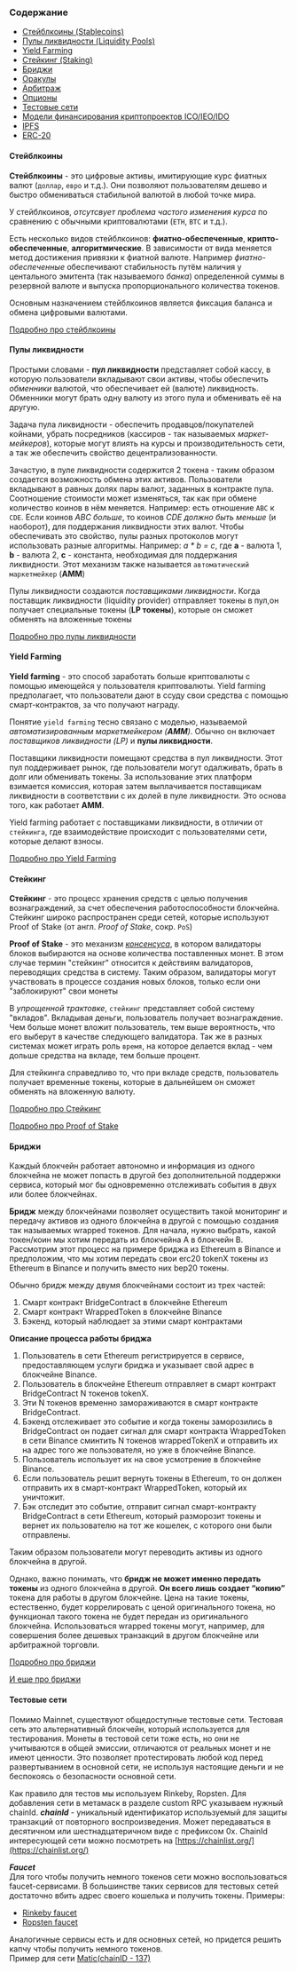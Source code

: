 ### Содержание
- [Стейблкоины (Stablecoins)](#cтейблкоины)
- [Пулы ликвидности (Liquidity Pools)](#пулы-ликвидности)
- [Yield Farming](#yield-farming)
- [Стейкинг (Staking)](#стейкинг)
- [Бриджи](#бриджи)
- [Оракулы](oracles/README.md)
- [Арбитраж](arbitrage/README.md)
- [Опционы](options/README.md)
- [Тестовые сети](#%D1%82%D0%B5%D1%81%D1%82%D0%BE%D0%B2%D1%8B%D0%B5-%D1%81%D0%B5%D1%82%D0%B8)
- [Модели финансирования криптопроектов ICO/IEO/IDO](ico/README.md)
- [IPFS](ipfs/README.md)
- [ERC-20](erc20/README.md)

#### Стейблкоины

**Стейблкоины** - это цифровые активы, имитирующие курс фиатных валют (`доллар`, `евро` и т.д.). Они позволяют пользователям дешево и быстро обмениваться стабильной валютой в любой точке мира.

У стейблкоинов, *отсутсвует проблема частого изменения курса* по сравнению с обычными криптовалютами (`ETH`, `BTC` и т.д.).

Есть несколько видов стейблкоинов: **фиатно-обеспеченные**, **крипто-обеспеченные**, **алгоритмические**. В зависимости от вида меняется метод достижения привязки к фиатной валюте. Например *фиатно-обеспеченные* обеспечивают стабильность путём наличия у центального эмитента (так называемого *банка*) определенной суммы в резервной валюте и выпуска пропорционального количества токенов.

Основным назначением стейблкоинов является фиксация баланса и обмена цифровыми валютами.

[Подробно про стейблкоины](https://academy.binance.com/ru/articles/what-are-stablecoins)

#### Пулы ликвидности

Простыми словами - **пул ликвидности** представляет собой кассу, в которую пользователи вкладывают свои активы, чтобы обеспечить *обменники* валютой, что обеспечивает ей (валюте) ликвидность. Обменники могут брать одну валюту из этого пула и обменивать её на другую.

Задача пула ликвидности - обеспечить продавцов/покупателей койнами, убрать посредников (кассиров - так называемых *маркет-мейкеров*), которые могут влиять на курсы и производительность сети, а так же обеспечить свойство децентрализованности.

Зачастую, в пуле ликвидности содержится 2 токена - таким образом создается возможность обмена этих активов. Пользователи вкладывают в равных долях пары валют, заданных в контракте пула. Соотношение стоимости может изменяться, так как при обмене количество коинов в нём меняется. Например: есть отношение `ABC` к `CDE`. Если коинов *ABC больше*, то коинов *CDE должно быть меньше* (и наоборот), для поддержания ликвидности этих валют. Чтобы обеспечивать это свойство, пулы разных протоколов могут использовать разные алгоритмы. Например: *a * b = c*, где **a** - валюта 1, **b** - валюта 2, **c** - константа, необходимая для поддержания ликвидности. Этот механизм также называется `автоматический маркетмейкер` (**AMM**)

Пулы ликвидности создаются *поставщиками ликвидности*. Когда поставщик ликвидности (liquidity provider) отправляет токены в пул,он получает специальные токены (**LP токены**), которые он сможет обменять на вложенные токены

[Подробно про пулы ликвидности](https://academy.binance.com/en/articles/what-are-liquidity-pools-in-defi)

#### Yield Farming

**Yield farming** - это способ заработать больше криптовалюты с помощью имеющейся у пользователя криптовалюты. Yield farming предполагает, что пользователи дают в ссуду свои средства с помощью смарт-контрактов, за что получают награду.

Понятие `yield farming` тесно связано с моделью, называемой *автоматизированным маркетмейкером (**AMM**)*. Обычно он включает *поставщиков ликвидности (*LP*)* и **пулы ликвидности**.

Поставщики ликвидности помещают средства в пул ликвидности. Этот пул поддерживает рынок, где пользователи могут одалживать, брать в долг или обменивать токены. За использование этих платформ взимается комиссия, которая затем выплачивается поставщикам ликвидности в соответствии с их долей в пуле ликвидности. Это основа того, как работает **AMM**.

Yield farming работает с поставщиками ликвидности, в отличии от `стейкинга`, где взаимодействие происходит с пользователями сети, которые делают взносы.

[Подробно про Yield Farming](https://academy.binance.com/ru/articles/what-is-yield-farming-in-decentralized-finance-defi#how-does-yield-farming-work)

#### Стейкинг

**Стейкинг** - это процесс хранения средств с целью получения вознаграждений, за счет обеспечения работоспособности блокчейна. Стейкинг широко распространен среди сетей, которые используют Proof of Stake (от англ. *Proof of Stake*, сокр. `PoS`) 

**Proof of Stake** - это механизм [*консенсуса*](../blockchain#%D0%B2%D0%B0%D0%BB%D0%B8%D0%B4%D0%B0%D1%86%D0%B8%D1%8F-%D0%B2%D0%BE%D0%B7%D0%BD%D0%B0%D0%B3%D1%80%D0%B0%D0%B6%D0%B4%D0%B5%D0%BD%D0%B8%D0%B5-%D0%BA%D0%BE%D0%BD%D1%81%D0%B5%D0%BD%D1%81%D1%83%D1%81), в котором валидаторы блоков выбираются на основе количества поставленных монет. В этом случае термин "стейкинг" относится к действиям валидаторов, переводящих средства в систему. Таким образом, валидаторы могут участвовать в процессе создания новых блоков, только если они "заблокируют" свои монеты

В *упрощенной трактовке*, `стейкинг` представляет собой систему "вкладов". Вкладывая деньги, пользователь получает вознаграждение. Чем больше монет вложит пользователь, тем выше вероятность, что его выберут в качестве следующего валидатора. Так же в разных системах может играть роль `время`, на которое делается вклад - чем дольше средства на вкладе, тем больше процент.

Для стейкинга справедливо то, что при вкладе средств, пользователь получает временные токены, которые в дальнейшем он сможет обменять на вложенную валюту.

[Подробно про Стейкинг](https://academy.binance.com/ru/articles/what-is-staking)

[Подробно про Proof of Stake](https://academy.binance.com/ru/glossary/proof-of-stake)

#### Бриджи

Каждый блокчейн работает автономно и информация из одного блокчейна не может попасть в другой без дополнительной поддержки сервиса, который мог бы одновременно отслеживать события в двух или более блокчейнах.

**Бридж** между блокчейнами позволяет осуществить такой мониторинг и передачу активов из одного блокчейна в другой с помощью создания так называемых wrapped токенов. Для начала, нужно выбрать, какой токен/коин мы хотим передать из блокчейна А в блокчейн В.
Рассмотрим этот процесс на примере бриджа из Ethereum в Binance и предположим, что мы хотим передать свои erc20 tokenX токены из Ethereum в Binance и получить вместо них bep20 токены.

Обычно бридж между двумя блокчейнами состоит из трех частей:
1. Смарт контракт BridgeContract в блокчейне Ethereum
2. Смарт контракт WrappedToken в блокчейне Binance
3. Бэкенд, который наблюдает за этими смарт контрактами

**Описание процесса работы бриджа**

1. Пользователь в сети Ethereum регистрируется в сервисе, предоставляющем услуги бриджа и указывает свой адрес в блокчейне Binance.
2. Пользователь в блокчейне Ethereum отправляет в смарт контракт BridgeContract N токенов tokenX.
3. Эти N токенов временно замораживаются в смарт контракте BridgeContract.
4. Бэкенд отслеживает это событие и когда токены заморозились в BridgeContract он подает сигнал для смарт контракта WrappedToken в сети Binance сминтить N токенов wrappedTokenX и отправить их на адрес того же пользователя, но уже в блокчейне Binance.
5. Пользователь использует их на свое усмотрение в блокчейне Binance.
6. Если пользователь решит вернуть токены в Ethereum, то он должен отправить их в смарт-контракт WrappedToken, который их уничтожит.
7. Бэк отследит это событие, отправит сигнал смарт-контракту BridgeContract в сети Ethereum, который разморозит токены и вернет их пользователю на тот же кошелек, с которого они были отправлены.

Таким образом пользователи могут переводить активы из одного блокчейна в другой.

Однако, важно понимать, что **бридж не может именно передать токены** из одного блокчейна в другой. **Он всего лишь создает “копию”** токена для работы в другом блокчейне. Цена на такие токены, естественно, будет коррелировать с ценой оригинального токена, но функционал такого токена не будет передан из оригинального блокчейна.
Использоваться wrapped токены могут, например, для совершения более дешевых транзакций в другом блокчейне или арбитражной торговли. 

[Подробно про бриджи](https://habr.com/ru/post/512554/)

[И еще про бриджи](https://wiki.polkadot.network/docs/learn-bridges)


#### Тестовые сети
Помимо Mainnet, существуют общедоступные тестовые сети. Тестовая сеть это альтернативный блокчейн, который используется для тестирования. Монеты в тестовой сети тоже есть, но они не учитываются в общей эмиссии, отличаются от реальных монет и не имеют ценности. Это позволяет протестировать любой код перед развертыванием в основной сети, не используя настоящие деньги и не беспокоясь о безопасности основной сети.
 
Как правило для тестов мы используем Rinkeby, Ropsten. Для добавления сети в метамаск в разделе custom RPC указываем нужный chainId. 
***chainId*** - уникальный идентификатор используемый для защиты транзакций от повторного воспроизведения. Может передаваться в десятичном или шестнадцатеричном виде с префиксом 0x.
ChainId интересующей сети можно посмотреть на [https://chainlist.org/](https://chainlist.org/)
 
***Faucet***<br />
Для того чтобы получить немного токенов сети можно воспользоваться faucet-сервисами. В большинстве таких сервисов для тестовых сетей достаточно вбить адрес своего кошелька и получить токены.
Примеры:
- [Rinkeby faucet](https://faucet.rinkeby.io/)
- [Ropsten faucet](https://faucet.ropsten.be/)
 
Аналогичные сервисы есть и для основных сетей, но придется решить капчу чтобы получить немного токенов.<br />
Пример для сети [Matic(chainID - 137)](https://macncheese.finance/matic-polygon-mainnet-faucet.php)